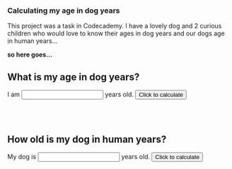 ### Calculating my age in dog years

This project was a task in Codecademy. 
I have a lovely dog and 2 curious children who would love to know their ages in dog years 
and our dogs age in human years...

**so here goes...**

## What is my age in dog years?

I am <input type="number" id="age" name="age"/> years old. 
<input type="button" onclick="ageInDogYears()" value="Click to calculate" />
<div id="theResponse"><BR/></div>

<BR/>

## How old is my dog in human years?

My dog is <input type="number" id="dogAge" name="dogAge"/> years old.
<input type="button" onclick="ageInHumanYears()" value="Click to calculate" />
<div id="theAnswer"><BR/></div>

<script>
  function ageInDogYears() {
    age = document.getElementById("age").value;
    console.log(age);
    let response = "";
    let earlyYears = 2;
    let smallDog = earlyYears * 10.5;
    let laterYears= age-2;
    let bigDog = laterYears * 4;
    let calculatedAge = smallDog + bigDog;
    if (age === 0) {
        age = 21;
        response = `You are ${age}, that's ${calculatedAge} in dog years.`;
        }else if (age === 2) {
        response = `You are 2, that's 21 in dog years.`;
        }else if (age === 1) {
        response = `You are 1, that's 10.5 in dog years.`;
        }else {        
        response = `You are ${age}, that's ${calculatedAge} in dog years.`;
        };
    document.getElementById("theResponse").innerHTML = response;
};


  
function ageInHumanYears() {
    dogAge = document.getElementById("dogAge").value;
    let answer = "";
    const childhood = 21;
    let olderYears = dogAge-2;
    let adulthood = olderYears * 4;
    if(dogAge <=2){
        let babyDog = dogAge * 10.5;
        answer = `Your dog is ${dogAge}, that is ${babyDog} in human Years.`;
    }else{
        let adjustedAge = childhood + adulthood;
        answer = `Your dog is ${dogAge}, that is ${adjustedAge} in human Years.`;
    };             
    document.getElementById("theAnswer").innerHTML = answer;
};

                   
</script>

